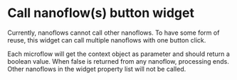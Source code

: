 # Call nanoflow(s) button widget

Currently, nanoflows cannot call other nanoflows. To have some form of reuse,
this widget can call multiple nanoflows with one button click.

Each microflow will get the context object as parameter and should return a boolean value.
When false is returned from any nanoflow, processing ends. Other nanoflows in the widget property list will not be called.

